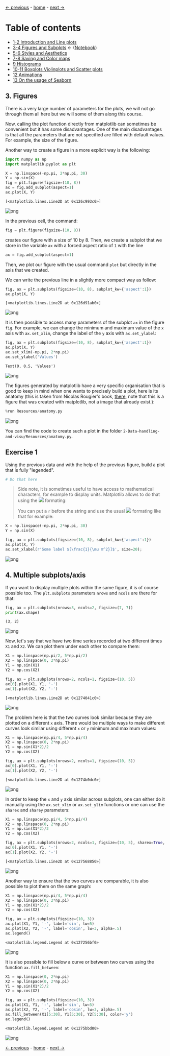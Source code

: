 [&larr; previous](../1-2-Intro-and-Line-plots/1-2-Intro-and-Line-plots.md) - [home](https://guignardlab.github.io/CenTuri-Course/) - [next &rarr;](../5-6-Styles-and-Aesthetics/5-6-Styles-and-Aesthetics.md)

# Table of contents
* [1-2 Introduction and Line plots](../1-2-Intro-and-Line-plots/1-2-Intro-and-Line-plots.md)
* [3-4 Figures and Subplots](../3-4-Figures-and-Subplots/3-4-Figures-and-Subplots.md) &larr; ([Notebook](../../../03-04-Figures-and-Subplots.ipynb))
* [5-6 Styles and Aesthetics](../5-6-Styles-and-Aesthetics/5-6-Styles-and-Aesthetics.md)
* [7-8 Saving and Color maps](../7-8-Saving-and-Color-maps/7-8-Saving-and-Color-maps.md)
* [9 Histograms](../9-Histograms/9-Histograms.md)
* [10-11 Boxplots Violinplots and Scatter plots](../10-11-Boxplots-Violinplots-and-Scatter-plots/10-11-Boxplots-Violinplots-and-Scatter-plots.md)
* [12 Animations](../12-Animations/12-Animations.md)
* [13 On the usage of Seaborn](../13-Seaborn/13-Seaborn.md)

## 3. Figures
There is a very large number of parameters for the plots, we will not go through them all here but we will some of them along this course.

Now, calling the plot function directly from matplotlib can sometimes be convenient but it has some disadvantages.
One of the main disadvantages is that all the parameters that are not specified are filled with default values.
For example, the size of the figure.

Another way to create a figure in a more explicit way is the following:


```python
import numpy as np
import matplotlib.pyplot as plt
```


```python
X = np.linspace(-np.pi, 2*np.pi, 30)
Y = np.sin(X)
fig = plt.figure(figsize=(10, 8))
ax = fig.add_subplot(aspect=1)
ax.plot(X, Y)
```




    [<matplotlib.lines.Line2D at 0x126c993c0>]




    
![png](output_2_1.png)
    


In the previous cell, the command:
```python
fig = plt.figure(figsize=(10, 8))
```
creates our figure with a size of 10 by 8.
Then, we create a subplot that we store in the variable `ax` with a forced aspect ratio of `1` with the line
```python
ax = fig.add_subplot(aspect=1)
```
Then, we plot our figure with the usual command `plot` but directly in the axis that we created.

We can write the previous line in a slightly more compact way as follow:


```python
fig, ax = plt.subplots(figsize=(10, 8), subplot_kw={'aspect':1})
ax.plot(X, Y)
```




    [<matplotlib.lines.Line2D at 0x126d91ab0>]




    
![png](output_4_1.png)
    


It is then possible to access many parameters of the subplot `ax` in the figure `fig`.
For example, we can change the minimum and maximum value of the `x` axis with `ax.set_xlim`, change the label of the `y` axis with `ax.set_ylabel`:


```python
fig, ax = plt.subplots(figsize=(10, 8), subplot_kw={'aspect':1})
ax.plot(X, Y)
ax.set_xlim(-np.pi, 2*np.pi)
ax.set_ylabel('Values')
```




    Text(0, 0.5, 'Values')




    
![png](output_6_1.png)
    


The figures generated by matplotlib have a very specific organisation that is good to keep in mind when one wants to precisely build a plot, here is its anatomy (this is taken from Nicolas Rougier's book, [there](https://github.com/rougier/scientific-visualization-book/blob/master/code/anatomy/anatomy.py), note that this is a figure that was created with matplotlib, not a image that already exist.):


```python
%run Resources/anatomy.py
```


    
![png](output_8_0.png)
    


You can find the code to create such a plot in the folder `2-Data-handling-and-visu/Resources/anatomy.py`.

## Exercise 1
Using the previous data and with the help of the previous figure, build a plot that is fully "legended".


```python
# Do that here
```

> Side note, it is sometimes useful to have access to mathematical characters, for example to display units. Matplotlib allows to do that using the [<img src="https://render.githubusercontent.com/render/math?math=\LaTeX">](https://en.wikipedia.org/wiki/LaTeX) formating:
>
> You can put a `r` before the string and use the usual [<img src="https://render.githubusercontent.com/render/math?math=\LaTeX">](https://en.wikipedia.org/wiki/LaTeX) formating like that for example:


```python
X = np.linspace(-np.pi, 2*np.pi, 30)
Y = np.sin(X)

fig, ax = plt.subplots(figsize=(10, 8), subplot_kw={'aspect':1})
ax.plot(X, Y)
ax.set_xlabel(r'Some label $[\frac{1}{\mu m^2}]$', size=20);
```


    
![png](output_13_0.png)
    


## 4. Multiple subplots/axis

If you want to display multiple plots within the same figure, it is of course possible too. The `plt.subplots` parameters `nrows` and `ncols` are there for that:


```python
fig, ax = plt.subplots(nrows=3, ncols=2, figsize=(7, 7))
print(ax.shape)
```

    (3, 2)



    
![png](output_15_1.png)
    


Now, let's say that we have two time series recorded at two different times `X1` and `X2`. We can plot them under each other to compare them:


```python
X1 = np.linspace(np.pi/2, 5*np.pi/2)
X2 = np.linspace(0, 2*np.pi)
Y1 = np.sin(X1)
Y2 = np.cos(X2)

fig, ax = plt.subplots(nrows=2, ncols=1, figsize=(10, 5))
ax[0].plot(X1, Y1, '-')
ax[1].plot(X2, Y2, '-')
```




    [<matplotlib.lines.Line2D at 0x1274041c0>]




    
![png](output_17_1.png)
    


The problem here is that the two curves look similar because they are plotted on a different `x` axis. There would be multiple ways to make different curves look similar using different `x` or `y` minimum and maximum values:


```python
X1 = np.linspace(np.pi/4, 5*np.pi/4)
X2 = np.linspace(0, 2*np.pi)
Y1 = np.sin(X1*2)/2
Y2 = np.cos(X2)

fig, ax = plt.subplots(nrows=2, ncols=1, figsize=(10, 5))
ax[0].plot(X1, Y1, '-')
ax[1].plot(X2, Y2, '-')
```




    [<matplotlib.lines.Line2D at 0x1274b0dc0>]




    
![png](output_19_1.png)
    


In order to keep the `x` and `y` axis similar across subplots, one can either do it manually using the `ax.set_xlim` or `ax.set_ylim` functions or one can use the `sharex` and `sharey` parameters:


```python
X1 = np.linspace(np.pi/4, 5*np.pi/4)
X2 = np.linspace(0, 2*np.pi)
Y1 = np.sin(X1*2)/2
Y2 = np.cos(X2)

fig, ax = plt.subplots(nrows=2, ncols=1, figsize=(10, 5), sharex=True, sharey=True)
ax[0].plot(X1, Y1, '-')
ax[1].plot(X2, Y2, '-')
```




    [<matplotlib.lines.Line2D at 0x127568850>]




    
![png](output_21_1.png)
    


Another way to ensure that the two curves are comparable, it is also possible to plot them on the same graph:


```python
X1 = np.linspace(np.pi/4, 5*np.pi/4)
X2 = np.linspace(0, 2*np.pi)
Y1 = np.sin(X1*2)/2
Y2 = np.cos(X2)

fig, ax = plt.subplots(figsize=(10, 3))
ax.plot(X1, Y1, '-', label='sin', lw=5)
ax.plot(X2, Y2, '-', label='cosin', lw=3, alpha=.5)
ax.legend()
```




    <matplotlib.legend.Legend at 0x127256bf0>




    
![png](output_23_1.png)
    


It is also possible to fill below a curve or between two curves using the function `ax.fill_between`:


```python
X1 = np.linspace(0, 2*np.pi)
X2 = np.linspace(0, 2*np.pi)
Y1 = np.sin(X1*2)/2
Y2 = np.cos(X2)

fig, ax = plt.subplots(figsize=(10, 3))
ax.plot(X1, Y1, '-', label='sin', lw=5)
ax.plot(X2, Y2, '-', label='cosin', lw=3, alpha=.5)
ax.fill_between(X1[5:30], Y1[5:30], Y2[5:30], color='y')
ax.legend()
```




    <matplotlib.legend.Legend at 0x1275bbd00>




    
![png](output_25_1.png)
    

[&larr; previous](../1-2-Intro-and-Line-plots/1-2-Intro-and-Line-plots.md) - [home](https://guignardlab.github.io/CenTuri-Course/) - [next &rarr;](../5-6-Styles-and-Aesthetics/5-6-Styles-and-Aesthetics.md)